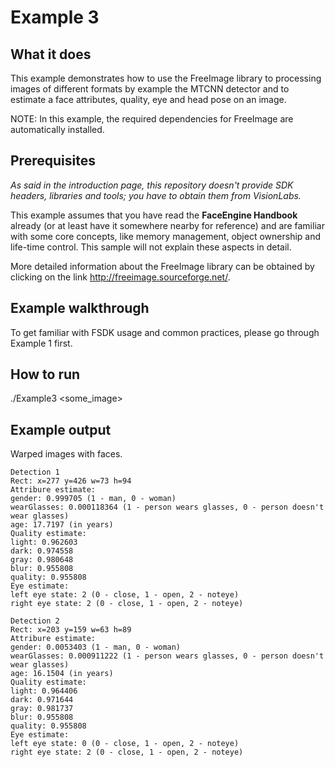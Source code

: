 # Example 3
## What it does
This example demonstrates how to use the FreeImage library to processing images of different
formats by example the MTCNN detector and to estimate a face attributes, quality, eye and head pose on an image.

NOTE: In this example, the required dependencies for FreeImage are automatically installed.

## Prerequisites
*As said in the introduction page, this repository doesn't provide SDK headers, libraries and tools;
you have to obtain them from VisionLabs.*

This example assumes that you have read the **FaceEngine Handbook** already
(or at least have it somewhere nearby for reference) and are familiar with some core concepts,
like memory management, object ownership and life-time control. This sample will not explain
these aspects in detail.

More detailed information about the FreeImage library can be obtained by clicking on the link
http://freeimage.sourceforge.net/.

## Example walkthrough
To get familiar with FSDK usage and common practices, please go through Example 1 first.

## How to run
./Example3 <some_image>

## Example output
Warped images with faces.
```
Detection 1
Rect: x=277 y=426 w=73 h=94
Attribure estimate:
gender: 0.999705 (1 - man, 0 - woman)
wearGlasses: 0.000118364 (1 - person wears glasses, 0 - person doesn't wear glasses)
age: 17.7197 (in years)
Quality estimate:
light: 0.962603
dark: 0.974558
gray: 0.980648
blur: 0.955808
quality: 0.955808
Eye estimate:
left eye state: 2 (0 - close, 1 - open, 2 - noteye)
right eye state: 2 (0 - close, 1 - open, 2 - noteye)

Detection 2
Rect: x=203 y=159 w=63 h=89
Attribure estimate:
gender: 0.0053403 (1 - man, 0 - woman)
wearGlasses: 0.000911222 (1 - person wears glasses, 0 - person doesn't wear glasses)
age: 16.1504 (in years)
Quality estimate:
light: 0.964406
dark: 0.971644
gray: 0.981737
blur: 0.955808
quality: 0.955808
Eye estimate:
left eye state: 0 (0 - close, 1 - open, 2 - noteye)
right eye state: 2 (0 - close, 1 - open, 2 - noteye)
```
